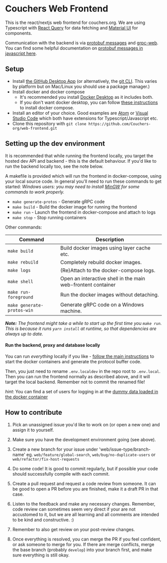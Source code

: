 # Couchers Web Frontend

This is the react/nextjs web frontend for couchers.org. We are using Typescript with [React Query](https://react-query.tanstack.com/) for data fetching and [Material UI](https://material-ui.com/) for components.

Communication with the backend is via [protobuf messages](https://github.com/protocolbuffers/protobuf/tree/master/js) and [grpc-web](https://github.com/grpc/grpc-web). You can find some helpful documentation on [protobuf messages in javascript here](https://developers.google.com/protocol-buffers/docs/reference/javascript-generated).

## Setup

- Install [the GitHub Desktop App](https://docs.github.com/en/desktop/installing-and-configuring-github-desktop/installing-and-authenticating-to-github-desktop/installing-github-desktop) (or alternatively, the [git CLI](https://git-scm.com/). This varies by platform but on Mac/Linux you should use a package manager.)
- Install docker and docker compose
  - It's recommended you install [Docker Desktop](https://www.docker.com/products/docker-desktop/) as it includes both.
  - If you don't want docker desktop, you can follow [these instructions](https://docs.docker.com/compose/install/) to install docker compose.
- Install an editor of your choice. Good examples are [Atom]() or [Visual Studio Code]() which both have extensions for Typescript/Javascript etc.
- Clone this repository with `git clone https://github.com/Couchers-org/web-frontend.git`

## Setting up the dev environment

It is recommended that while running the frontend locally, you target the hosted dev API and backend - this is the default behaviour. If you'd like to run the backend locally too, see the note below.

A makefile is provided which will run the frontend in docker-compose, using your local source code. In general you'll need to run these commands to get started:
_Windows users: you may need to install [MinGW](https://www.mingw-w64.org/) for some commands to work properly._

- `make generate-protos` - Generate gRPC code
- `make build` - Build the docker image for running the frontend
- `make run` - Launch the frontend in docker-compose and attach to logs
- `make stop` - Stop running containers

Other commands:

| Command | Description |
| --- | --- |
| `make build` | Build docker images using layer cache etc. |
| `make rebuild` | Completely rebuild docker images. |
| `make logs` | (Re)Attach to the docker-compose logs. |
| `make shell` | Open an interactive shell in the main web-frontent container |
| `make run-foreground` | Run the docker images without detaching. |
| `make generate-protos-win` | Generate gRPC code on a Windows machine. |

_**Note:** The frontend might take a while to start up the first time you `make run`. This is because it runs `yarn install` at runtime, so that dependencies are always up to date._


#### Run the backend, proxy and database locally

You can run _everything_ locally if you like - [follow the main instructions](https://github.com/Couchers-org/couchers/blob/develop/app/readme.md) to start the docker containers and generate the protocol buffer code.

Then, you just need to rename `.env.localdev` in the repo root to `.env.local`. Then you can run the frontend normally as described above, and it will target the local backend. Remember not to commit the renamed file!

_hint_: You can find a set of users for logging in at the [dummy data loaded in the docker container](https://github.com/Couchers-org/couchers/blob/develop/app/backend/src/data/dummy_users.json)

## How to contribute

1. Pick an unassigned issue you'd like to work on (or open a new one) and assign it to yourself.

2. Make sure you have the development environment going (see above).

3. Create a new branch for your issue under 'web/issue-type/branch-name' eg. `web/feature/global-search`, `web/bug/no-duplicate-users` or `web/refactor/fix-host-requests`

4. Do some code! It is good to commit regularly, but if possible your code should successfully compile with each commit.

5. Create a pull request and request a code review from someone. It can be good to open a PR before you are finished, make it a draft PR in that case.

6. Listen to the feedback and make any necessary changes. Remember, code review can sometimes seem very direct if your are not accustomed to it, but we are all learning and all comments are intended to be kind and constructive. :)

7. Remember to also get review on your post-review changes.

8. Once everything is resolved, you can merge the PR if you feel confident, or ask someone to merge for you. If there are merge conflicts, merge the base branch (probably `develop`) into your branch first, and make sure everything is still okay.
